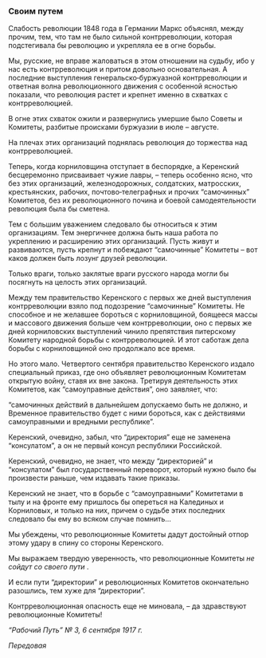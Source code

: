 ### Своим путем

Слабость революции 1848 года в Германии Маркс объяснял, между прочим, тем, что там не было сильной контрреволюции, которая подстегивала бы революцию и укрепляла ее в огне борьбы.

Мы, русские, не вправе жаловаться в этом отношении на судьбу, ибо у нас есть контрреволюция и притом довольно основательная. А последние выступления генеральско‑буржуазной контрреволюции и ответная волна революционного движения с особенной ясностью показали, что революция растет и крепнет именно в схватках с контрреволюцией.

В огне этих схваток ожили и развернулись умершие было Советы и Комитеты, разбитые происками буржуазии в июле – августе.

На плечах этих организаций поднялась революция до торжества над контрреволюцией.

Теперь, когда корниловщина отступает в беспорядке, а Керенский бесцеремонно присваивает чужие лавры, – теперь особенно ясно, что без этих организаций, железнодорожных, солдатских, матросских, крестьянских, рабочих, почтово‑телеграфных и прочих “самочинных” Комитетов, без их революционного почина и боевой самодеятельности революция была бы сметена.

Тем с большим уважением следовало бы относиться к этим организациям. Тем энергичнее должна быть наша работа по укреплению и расширению этих организаций. Пусть живут и развиваются, пусть крепнут и побеждают “самочинные” Комитеты – вот каков должен быть лозунг друзей революции.

Только враги, только заклятые враги русского народа могли бы посягнуть на целость этих организаций.

Между тем правительство Керенского с первых же дней выступления контрреволюции взяло под подозрение “самочинные” Комитеты. Не способное и не желавшее бороться с корниловщиной, боящееся массы и массового движения больше чем контрреволюции, оно с первых же дней корниловских выступлений чинило препятствия питерскому Комитету народной борьбы с контрреволюцией. И этот саботаж дела борьбы с корниловщиной оно продолжало все время.

Но этого мало. Четвертого сентября правительство Керенского издало специальный приказ, где оно объявляет революционным Комитетам открытую войну, ставя их вне закона. Третируя деятельность этих Комитетов, как “самоуправные действия”, оно заявляет, что:

“самочинных действий в дальнейшем допускаемо быть не должно, и Временное правительство будет с ними бороться, как с действиями самоуправными и вредными республике”.

Керенский, очевидно, забыл, что “директория” еще не заменена “консулатом”, а он не первый консул республики Российской.

Керенский, очевидно, не знает, что между “директорией” и “консулатом” был государственный переворот, который нужно было бы произвести раньше, чем издавать такие приказы.

Керенский не знает, что в борьбе с “самоуправными” Комитетами в тылу и на фронте ему пришлось бы опереться на Калединых и Корниловых, и только на них, причем о судьбе этих последних следовало бы ему во всяком случае помнить…

Мы убеждены, что революционные Комитеты дадут достойный отпор этому удару в спину со стороны Керенского.

Мы выражаем твердую уверенность, что революционные Комитеты _не сойдут со своего пути_ .

И если пути “директории” и революционных Комитетов окончательно разошлись, тем хуже для “директории”.

Контрреволюционная опасность еще не миновала, – да здравствуют революционные Комитеты!

_“Рабочий Путь” №_ _3, 6 сентября 1917_ _г._

_Передовая_